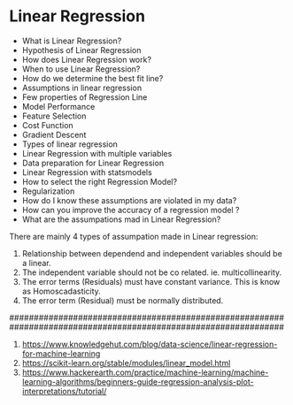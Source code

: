 # Linear Regression
* What is Linear Regression?
* Hypothesis of Linear Regression
* How does Linear Regression work?
* When to use Linear Regression?
* How do we determine the best fit line?
* Assumptions in linear regression
* Few properties of Regression Line
* Model Performance
* Feature Selection
* Cost Function
* Gradient Descent
* Types of linear regression
* Linear Regression with multiple variables
* Data preparation for Linear Regression
* Linear Regression with statsmodels
* How to select the right Regression Model?
* Regularization
* How do I know these assumptions are violated in my data?
* How can you improve the accuracy of a regression model ?
* What are the assumpations mad in Linear Regression?

There are mainly 4 types of assumpation made in Linear regression:
1. Relationship between dependend and independent variables should be a linear.
2. The independent variable should not be co related. ie. multicollinearity.
3. The error terms (Residuals) must have constant variance. This is know as Homoscadasticity.
4. The error term (Residual) must be normally distributed.

################################################################################################################




1. https://www.knowledgehut.com/blog/data-science/linear-regression-for-machine-learning
2. https://scikit-learn.org/stable/modules/linear_model.html
3. https://www.hackerearth.com/practice/machine-learning/machine-learning-algorithms/beginners-guide-regression-analysis-plot-interpretations/tutorial/
